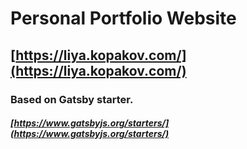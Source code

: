 # Personal Portfolio Website
## [https://liya.kopakov.com/](https://liya.kopakov.com/)

### Based on Gatsby starter.
##### [https://www.gatsbyjs.org/starters/](https://www.gatsbyjs.org/starters/)

